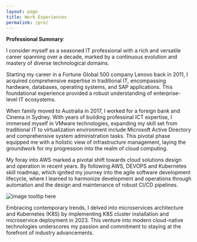 ```yaml
---
layout: page
title: Work Experiences
permalink: /pro/
---
```


<b>Professional Summary</b>:

I consider myself as a seasoned IT professional with a rich and versatile career spanning over a decade, marked by a continuous evolution and mastery of diverse technological domains. 

Starting my career in a Fortune Global 500 company Lenovo back in 2011, I acquired comprehensive expertise in traditional IT, encompassing hardware, databases, operating systems, and SAP applications. This foundational experience provided a robust understanding of enterprise-level IT ecosystems.

When family moved to Australia in 2017, I worked for a foreign bank and Cinema in Sydney. With years of building professinal ICT expertise, I immersed myself in VMware technologies, expanding my skill set from traditional IT to virtualization environment include Microsoft Active Directory and comprehensive system administration tasks. This pivotal phase equipped me with a holistic view of infrastructure management, laying the groundwork for my progression into the realm of cloud computing.

My foray into AWS marked a pivotal shift towards cloud solutions design and operation in recent years. By following AWS, DEVOPS and Kubernetes skill roadmap, which ignited my journey into the agile software development lifecycle, where I learned to harmonize development and operations through automation and the design and maintenance of robust CI/CD pipelines.

![image tooltip here](/assets/k8s.png)

Embracing contemporary trends, I delved into microservices architecture and Kubernetes (K8S) by implementing K8S cluster installation and microservice deployment in 2023. This venture into modern cloud-native technologies underscores my passion and commitment to staying at the forefront of industry advancements.
